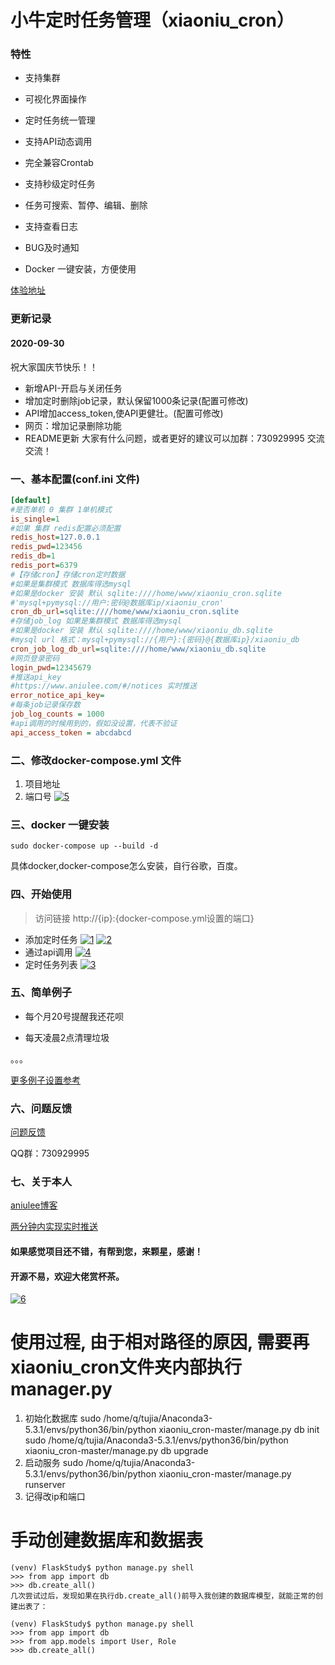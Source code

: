 # 小牛定时任务管理（xiaoniu_cron）


### 特性

* 支持集群

* 可视化界面操作

* 定时任务统一管理

* 支持API动态调用

* 完全兼容Crontab

* 支持秒级定时任务

* 任务可搜索、暂停、编辑、删除

* 支持查看日志

* BUG及时通知

* Docker 一键安装，方便使用

[体验地址](http://cron_demo.aniulee.com/ "体验地址")

### 更新记录

#### 2020-09-30

祝大家国庆节快乐！！

* 新增API-开启与关闭任务
* 增加定时删除job记录，默认保留1000条记录(配置可修改)
* API增加access_token,使API更健壮。(配置可修改)
* 网页：增加记录删除功能
* README更新
大家有什么问题，或者更好的建议可以加群：730929995 交流交流！


### 一、基本配置(conf.ini 文件)
```ini
[default]
#是否单机 0 集群 1单机模式
is_single=1
#如果 集群 redis配置必须配置
redis_host=127.0.0.1
redis_pwd=123456
redis_db=1
redis_port=6379
#【存储cron】存储cron定时数据 
#如果是集群模式 数据库得选mysql
#如果是docker 安装 默认 sqlite:////home/www/xiaoniu_cron.sqlite
#'mysql+pymysql://用户:密码@数据库ip/xiaoniu_cron'
cron_db_url=sqlite:////home/www/xiaoniu_cron.sqlite
#存储job_log 如果是集群模式 数据库得选mysql 
#如果是docker 安装 默认 sqlite:////home/www/xiaoniu_db.sqlite
#mysql url 格式：mysql+pymysql://{用户}:{密码}@{数据库ip}/xiaoniu_db
cron_job_log_db_url=sqlite:////home/www/xiaoniu_db.sqlite
#网页登录密码
login_pwd=12345679
#推送api_key
#https://www.aniulee.com/#/notices 实时推送
error_notice_api_key=
#每条job记录保存数
job_log_counts = 1000
#api调用的时候用到的，假如没设置，代表不验证
api_access_token = abcdabcd
```

### 二、修改docker-compose.yml 文件
1. 项目地址
2. 端口号
[![5](doc/5.png "修改docker-compose.yml文件")]()
### 三、docker 一键安装
```shell script
sudo docker-compose up --build -d
```
具体docker,docker-compose怎么安装，自行谷歌，百度。

### 四、开始使用
> 访问链接 http://{ip}:{docker-compose.yml设置的端口}


* 添加定时任务
[![1](doc/1.png "添加date定时")]()
[![2](doc/2.png "添加定时")]()
* 通过api调用 
[![4](doc/4.png "添加定时")]()
* 定时任务列表
[![3](doc/3.png "添加date定时")]()

### 五、简单例子

* 每个月20号提醒我还花呗

* 每天凌晨2点清理垃圾

。。。

[更多例子设置参考](https://www.aniulee.com/#/details?id=260 "更多例子")

### 六、问题反馈

[问题反馈](https://support.qq.com/products/284784 "问题反馈")

QQ群：730929995

### 七、关于本人

[aniulee博客](https://www.aniulee.com "aniulee博客")

[两分钟内实现实时推送](https://www.aniulee.com/#/wx_push_setting "两分钟内实现实时推送")


#### 如果感觉项目还不错，有帮到您，来颗星，感谢！

#### 开源不易，欢迎大佬赏杯茶。
[![6](doc/6.png "添加date定时")]()


# 使用过程, 由于相对路径的原因, 需要再xiaoniu_cron文件夹内部执行manager.py
1. 初始化数据库
sudo /home/q/tujia/Anaconda3-5.3.1/envs/python36/bin/python xiaoniu_cron-master/manage.py db init 
sudo /home/q/tujia/Anaconda3-5.3.1/envs/python36/bin/python xiaoniu_cron-master/manage.py db upgrade
2. 启动服务
sudo /home/q/tujia/Anaconda3-5.3.1/envs/python36/bin/python xiaoniu_cron-master/manage.py runserver
3. 记得改ip和端口

# 手动创建数据库和数据表
```text
(venv) FlaskStudy$ python manage.py shell
>>> from app import db
>>> db.create_all()
几次尝试过后，发现如果在执行db.create_all()前导入我创建的数据库模型，就能正常的创建出表了：

(venv) FlaskStudy$ python manage.py shell
>>> from app import db
>>> from app.models import User, Role
>>> db.create_all()
```
